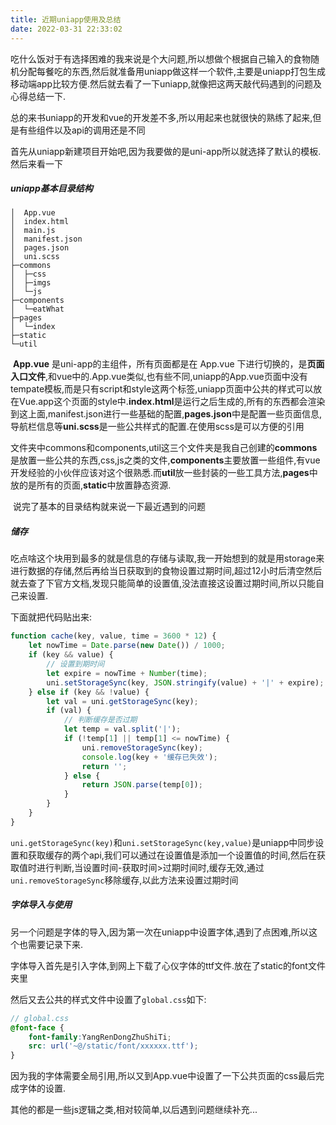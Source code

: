 ```yaml
---
title: 近期uniapp使用及总结
date: 2022-03-31 22:33:02
---
```



​	吃什么饭对于有选择困难的我来说是个大问题,所以想做个根据自己输入的食物随机分配每餐吃的东西,然后就准备用uniapp做这样一个软件,主要是uniapp打包生成移动端app比较方便.然后就去看了一下uniapp,就像把这两天敲代码遇到的问题及心得总结一下.

​	总的来书uniapp的开发和vue的开发差不多,所以用起来也就很快的熟练了起来,但是有些组件以及api的调用还是不同

​	首先从uniapp新建项目开始吧,因为我要做的是uni-app所以就选择了默认的模板.然后来看一下

##### 	uniapp基本目录结构

```shell
│  App.vue
│  index.html
│  main.js
│  manifest.json
│  pages.json
│  uni.scss
├─commons
│  ├─css 
│  ├─imgs  
│  └─js
├─components
│  └─eatWhat
├─pages
│  └─index
├─static
└─util
```

​	**App.vue** 是uni-app的主组件，所有页面都是在 App.vue 下进行切换的，是**页面入口文件**,和vue中的.App.vue类似,也有些不同,uniapp的App.vue页面中没有tempate模板,而是只有script和style这两个标签,uniapp页面中公共的样式可以放在Vue.app这个页面的style中.**index.html**是运行之后生成的,所有的东西都会渲染到这上面,manifest.json进行一些基础的配置,**pages.json**中是配置一些页面信息,导航栏信息等**uni.scss**是一些公共样式的配置.在使用scss是可以方便的引用

​	文件夹中commons和components,util这三个文件夹是我自己创建的**commons**是放置一些公共的东西,css,js之类的文件,**components**主要放置一些组件,有vue开发经验的小伙伴应该对这个很熟悉.而**util**放一些封装的一些工具方法,**pages**中放的是所有的页面,**static**中放置静态资源.

​	说完了基本的目录结构就来说一下最近遇到的问题

##### 储存

​	吃点啥这个块用到最多的就是信息的存储与读取,我一开始想到的就是用storage来进行数据的存储,然后再给当日获取到的食物设置过期时间,超过12小时后清空然后就去查了下官方文档,发现只能简单的设置值,没法直接这设置过期时间,所以只能自己来设置.

下面就把代码贴出来:

~~~javascript
function cache(key, value, time = 3600 * 12) {
	let nowTime = Date.parse(new Date()) / 1000;
	if (key && value) {
		// 设置到期时间
		let expire = nowTime + Number(time);
		uni.setStorageSync(key, JSON.stringify(value) + '|' + expire);
	} else if (key && !value) {
		let val = uni.getStorageSync(key);
		if (val) {
			// 判断缓存是否过期
			let temp = val.split('|');
			if (!temp[1] || temp[1] <= nowTime) {
				uni.removeStorageSync(key);
				console.log(key + '缓存已失效');
				return '';
			} else {
				return JSON.parse(temp[0]);
			}
		}
	}
}
~~~

`uni.getStorageSync(key)`和`uni.setStorageSync(key,value)`是uniapp中同步设置和获取缓存的两个api,我们可以通过在设置值是添加一个设置值的时间,然后在获取值时进行判断,当设置时间-获取时间>过期时间时,缓存无效,通过`uni.removeStorageSync`移除缓存,以此方法来设置过期时间

##### 字体导入与使用

​	另一个问题是字体的导入,因为第一次在uniapp中设置字体,遇到了点困难,所以这个也需要记录下来.

​	字体导入首先是引入字体,到网上下载了心仪字体的ttf文件.放在了static的font文件夹里

然后又去公共的样式文件中设置了`global.css`如下:

~~~scss
// global.css
@font-face {
	font-family:YangRenDongZhuShiTi;
	src: url('~@/static/font/xxxxxx.ttf');
}
~~~

因为我的字体需要全局引用,所以又到App.vue中设置了一下公共页面的css最后完成字体的设置.

其他的都是一些js逻辑之类,相对较简单,以后遇到问题继续补充...